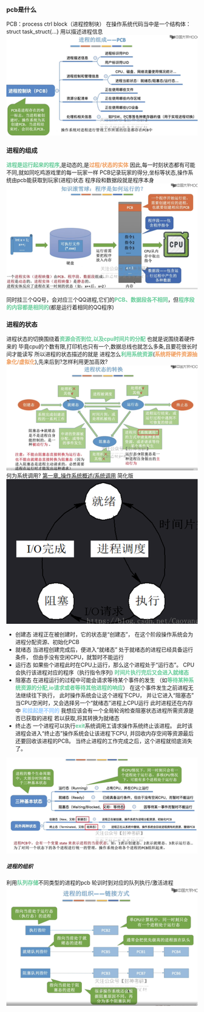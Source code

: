 ### pcb是什么
PCB：process ctrl block（进程控制块）
在操作系统代码当中是一个结构体：struct task_struct{...}
用以描述进程信息
![](img/Pasted%20image%2020220915201535.png)

### 进程的组成
<font color=#66CC99 style=" font-weight:bold;">进程是运行起来的程序</font>,是动态的,是<font color=#F09B59 style=" font-weight:bold;">过程/状态的实体</font>
因此,每一时刻状态都有可能不同,就如同吃鸡游戏里的每一玩家一样
PCB记录玩家的得分,坐标等状态,操作系统由pcb能获取到玩家(进程)状态
程序段和数据段就是程序本身
![](img/Pasted%20image%2020220915202331.png)

同时挂三个QQ号，会对应三个QQ进程,它们的<font color=#66CC99 style=" font-weight:bold;">PCB、数据段各不相同</font>，但<font color=#66CC99 style=" font-weight:bold;">程序段的内容都是相同的</font>(都是运行着相同的QQ程序)

### 进程的状态
进程状态的切换围绕着<font color=#66CC99 style=" font-weight:bold;">资源会否到位,以及cpu时间片的分配</font>
也就是说围绕着硬件来的
毕竟cpu的个数有限,打印机也只有一个,数据总线也就怎么多条,且要花很长时间才能读写
所以进程的状态描述的就是
进程怎么<font color=#66CC99 style=" font-weight:bold;">利用系统资源</font>(<font color=#F09B59 style=" font-weight:bold;">系统将硬件资源抽象化/虚拟化</font>),先来后到?怎样利用更加高效?
![](img/Pasted%20image%2020220915215122.png)
何为系统调用?
[第一章_操作系统概述/系统调用](第一章_操作系统概述###系统调用)
简化版
![](img/Pasted%20image%2020220915223136.png)
* 创建态
进程正在被创建时，它的状态是“创建态”，
在这个阶段操作系统会为进程分配资源、初始化PCB
* 就绪态
当进程创建完成后，便进入“就绪态”
处于就绪态的进程已经具备运行条件，
但由手没有空闲CPU，就暂时不能运行
* 运行态
如果些个进程此时在CPU上运行，那么这个进程处于“运行态”。
CPU会执行该进程对应的程序（执行指令序列)
<font color=#66CC99 style=" font-weight:bold;">时间片执行完后又会进入就绪态</font>
* 阻塞态
在进程运行的过程中可能会请求等待某个事件的发生
（如<font color=#66CC99 style=" font-weight:bold;">等待某种系统资源的分配,io请求或者等待其他进程的响应</font>）
在这个事件发生之前进程无法继续往下执行，
此时操作系统会让这个进程下CPU，
并让它进入“阻塞态”
当CPU空闲时，又会选择另一个“就绪态”进程上CPU运行
此时进程还在内存中
<font color=#99CCFF style=" font-weight:bold;">和挂起是不同的</font>
我想应该会有一个全局轮询检查阻塞状态进程所需资源是否已获取的进程
若以获取,将其转换为就绪态
* 终止态
一个进程可以执行<font color=#66CC99 style=" font-weight:bold;">exit</font>系统调用工请求操作系统终止该进程。
此时该进程会进入“终止态”操作系统会让该进程下CPU,
并回收内存空间等资源最后还要回收该进程的PCB。
当终止进程的工作完成之后，这个进程就彻底消失了。

![](img/Pasted%20image%2020220915215431.png)

##### 进程的组织
利用<font color=#66CC99 style=" font-weight:bold;">队列存储</font>不同类型的进程的pcb
轮训时到对应的队列执行/激活进程
![](img/Pasted%20image%2020220915215524.png)